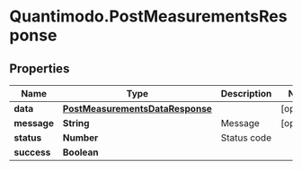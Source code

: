 # Quantimodo.PostMeasurementsResponse

## Properties
Name | Type | Description | Notes
------------ | ------------- | ------------- | -------------
**data** | [**PostMeasurementsDataResponse**](PostMeasurementsDataResponse.md) |  | [optional] 
**message** | **String** | Message | [optional] 
**status** | **Number** | Status code | 
**success** | **Boolean** |  | 



